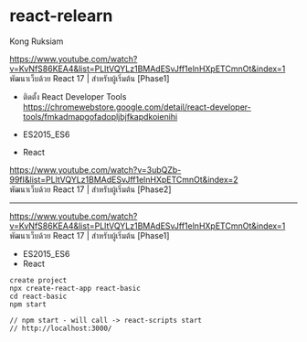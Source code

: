 # react-relearn

Kong Ruksiam

https://www.youtube.com/watch?v=KvNfS86KEA4&list=PLltVQYLz1BMAdESvJff1elnHXpETCmnOt&index=1 \
พัฒนาเว็บด้วย React 17 | สำหรับผู้เริ่มต้น [Phase1]

- ติดตั้ง React Developer Tools \
https://chromewebstore.google.com/detail/react-developer-tools/fmkadmapgofadopljbjfkapdkoienihi

- ES2015_ES6
- React

https://www.youtube.com/watch?v=3ubQZb-99fI&list=PLltVQYLz1BMAdESvJff1elnHXpETCmnOt&index=2 \
พัฒนาเว็บด้วย React 17 | สำหรับผู้เริ่มต้น [Phase2]

---

https://www.youtube.com/watch?v=KvNfS86KEA4&list=PLltVQYLz1BMAdESvJff1elnHXpETCmnOt&index=1 \
พัฒนาเว็บด้วย React 17 | สำหรับผู้เริ่มต้น [Phase1]

- ES2015_ES6
- React
```
create project
npx create-react-app react-basic
cd react-basic
npm start 

// npm start - will call -> react-scripts start
// http://localhost:3000/
```
